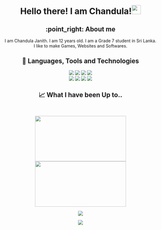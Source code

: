 <h1 align="center">Hello there! I am Chandula!<img src="https://raw.githubusercontent.com/MartinHeinz/MartinHeinz/master/wave.gif" width="30px">
</h1>
<h2 align="center">:point_right: About me</h2>
<p align="center">I am Chandula Janith. I am 12 years old. I am a Grade 7 student in Sri Lanka. I like to make Games, Websites and Softwares.</p>
<h2 align="center">🔧 Languages, Tools and Technologies</h2>
<p align="center">
<IMG SRC="https://img.shields.io/badge/html5-%23E34F26.svg?style=for-the-badge&logo=html5&logoColor=white" />
<IMG SRC="https://img.shields.io/badge/css3-%231572B6.svg?style=for-the-badge&logo=css3&logoColor=white" />
<IMG SRC="https://img.shields.io/badge/javascript-%23323330.svg?style=for-the-badge&logo=javascript&logoColor=%23F7DF1E" />
<IMG SRC="https://img.shields.io/badge/python-3670A0?style=for-the-badge&logo=python&logoColor=ffdd54" />
<br>
<img src="https://img.shields.io/badge/CodePen-white?style=for-the-badge&logo=codepen&logoColor=black" />
<img src="https://img.shields.io/badge/github-%23121011.svg?style=for-the-badge&logo=github&logoColor=white" />
<img src="https://img.shields.io/badge/Netlify-00C7B7?style=for-the-badge&logo=netlify&logoColor=white" />
<img src="https://img.shields.io/badge/Vercel-000000?style=for-the-badge&logo=vercel&logoColor=white" />
</p>
<h2 align="center">📈 What I have been Up to..</h2>
<br>
<p align="center">
<kbd><IMG SRC="https://github-readme-stats.vercel.app/api?username=RedEdge967&show_icons=true&theme=radical" height="150" width="300" ></kbd> <kbd><img src="https://github-readme-stats.vercel.app/api/top-langs/?username=RedEdge967&layout=compact&theme=radical" height="150" width="300" ></kbd>
</p>
<p align="center">
<kbd><IMG SRC="https://github-profile-trophy.vercel.app/?username=RedEdge967&theme=radical"><br></kbd>
</p>
<p align="center">
  <img src="https://komarev.com/ghpvc/?username=RedEdge967&color=dc143c" align="center"/>
</p>
